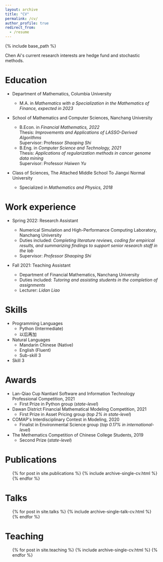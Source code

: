 ```yaml
---
layout: archive
title: "CV"
permalink: /cv/
author_profile: true
redirect_from:
  - /resume
---
```


{% include base_path %}

Chen Ai's current research interests are hedge fund and stochastic methods.

Education
======
* Department of Mathematics, Columbia University
  * M.A. in *Mathematics with a Specialization in the Mathematics of Finance, expected in 2023*

* School of Mathematics and Computer Sciences, Nanchang University
  * B.Econ. in *Financial Mathematics, 2022*  
    Thesis: *Improvements and Applications of LASSO-Derived Algorithms*  
    Supervisor: Professor *Shaoping Shi*
  * B.Eng. in *Computer Science and Technology, 2021*   
    Thesis: *Applications of regularization methods in cancer genome data mining*  
    Supervisor: Professor *Haiwen Yu*

* Class of Sciences, The Attached Middle School To Jiangxi Normal University
  * Specialized in *Mathematics and Physics, 2018*

Work experience
======
* Spring 2022: Research Assistant
  * Numerical Simulation and High-Performance Computing Laboratory, Nanchang University
  * Duties included: *Completing literature reviews, coding for empirical results, and summarizing findings to support senior research staff in the lab*
  * Supervisor: *Professor Shaoping Shi*

* Fall 2021: Teaching Assistant
  * Department of Financial Mathematics, Nanchang University
  * Duties included: *Tutoring and assisting students in the completion of assignments*
  * Lecturer: *Lidan Liao*
  
Skills
======
* Programming Languages
  * Python (Intermediate)
  * 以后再加
* Natural Languages
  * Mandarin Chinese (Native)
  * English (Fluent)
  * Sub-skill 3
* Skill 3
  
Awards
======
* Lan-Qiao Cup Nantianl Software and Information Technology Professional Competition, 2021
  * First Prize in Python group (*state-level*)
* Dawan District Financial Mathematical Modeling Competition, 2021
  * First Prize in Asset Pricing group (*top 2% in state-level*)
* COMAP's Interdisciplinary Contest in Modeling, 2020
  * Finalist in Environmental Science group (*top 0.17% in international-level*)
* The Methematics Competition of Chinese College Students, 2019
  * Second Prize (*state-level*)

Publications
======
  <ul>{% for post in site.publications %}
    {% include archive-single-cv.html %}
  {% endfor %}</ul>
  
Talks
======
  <ul>{% for post in site.talks %}
    {% include archive-single-talk-cv.html %}
  {% endfor %}</ul>
  
Teaching
======
  <ul>{% for post in site.teaching %}
    {% include archive-single-cv.html %}
  {% endfor %}</ul>

